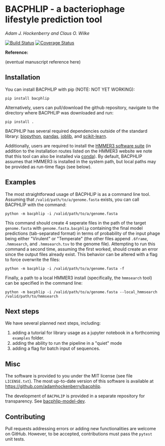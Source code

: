 # BACPHLIP - a bacteriophage lifestyle prediction tool

*Adam J. Hockenberry and Claus O. Wilke*

[![Build Status](https://travis-ci.com/adamhockenberry/bacphlip.svg?branch=master)](https://travis-ci.com/adamhockenberry/bacphlip)
[![Coverage Status](https://img.shields.io/codecov/c/github/adamhockenberry/bacphlip/master.svg)](https://codecov.io/github/adamhockenberry/bacphlip?branch=master)

**Reference:**

(eventual manuscript reference here)

## Installation

You can install BACPHLIP with pip (NOTE: NOT YET WORKING):
```
pip install bacphlip
```

Alternatively, users can pull/download the github repository, navigate to the directory where BACPHLIP was downloaded and run:
```
pip install .
```

BACPHLIP has several required dependencies outside of the standard library: [biopython](https://pypi.org/project/biopython/), [pandas](https://pypi.org/project/pandas/), [joblib](https://pypi.org/project/joblib/), and [scikit-learn](https://pypi.org/project/scikit-learn/).

Additionally, users are required to install the [HMMER3 software suite](http://hmmer.org/) (in addition to the installation routes listed on the HMMER3 website we note that this tool can also be installed via [conda](https://anaconda.org/bioconda/hmmer)). By default, BACPHLIP assumes that HMMER3 is installed in the system path, but local paths may be provided as run-time flags (see below). 

## Examples

The most straightforwad usage of BACPHLIP is as a command line tool. Assuming that `/valid/path/to/a/genome.fasta` exists, you can call BACPHLIP with the command:
```
python -m bacphlip -i /valid/path/to/a/genome.fasta
```

This command should create 4 seperate files in the path of the target `genome.fasta` with `genome.fasta.bacphlip` containing the final model predictions (tab-separated format) in terms of probability of the input phage being either "Virulent" or "Temperate" (the other files append `.6frame`, `.hmmsearch`, and `.hmmsearch.tsv` to the genome file). Attempting to run this command a second time, assuming the first worked, should create an error since the output files already exist. This behavior can be altered with a flag to force overwrite the files:
```
python -m bacphlip -i /valid/path/to/a/genome.fasta -f 
```

Finally, a path to a local HMMER3 install (specifically, the `hmmsearch` tool) can be specified in the command line:
```
python -m bacphlip -i /valid/path/to/a/genome.fasta --local_hmmsearch /valid/path/to/hmmsearch
```


## Next steps

We have several planned next steps, including:
1. adding a tutorial for library usage as a jupyter notebook in a forthcoming `examples` folder. 
2. adding the ability to run the pipeline in a "quiet" mode
3. adding a flag for batch input of sequences. 

## Misc

The software is provided to you under the MIT license (see file `LICENSE.txt`).
The most up-to-date version of this software is available at
https://github.com/adamhockenberry/bacphlip.

The development of `BACPHLIP` is provided in a separate repository for transparency. See [bacphlip-model-dev](https://github.com/adamhockenberry/bacphlip-model-dev).

## Contributing

Pull requests addressing errors or adding new functionalities are welcome on GitHub. However, to be accepted, contributions must pass the `pytest` unit tests. 
